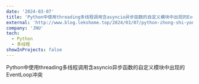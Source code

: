 ```yaml
---
date: '2024-03-07'
title: 'Python中使用threading多线程调用含asyncio异步函数的自定义模块中出现的EventLoop冲突'
external: 'http://www.blog.lekshome.top/2024/03/07/python-zhong-shi-yong-threading-duo-xian-cheng-diao-yong-han-asyncio-yi-bu-han-shu-de-zi-ding-yi-mo-kuai-zhong-chu-xian-de-eventloop-chong-tu/'
company: 'JNU'
tech:
  - Python
  - 多线程
showInProjects: false
---
```


Python中使用threading多线程调用含asyncio异步函数的自定义模块中出现的EventLoop冲突